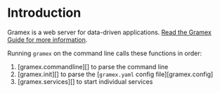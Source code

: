 # Introduction

Gramex is a web server for data-driven applications. [Read the Gramex Guide for more information](https://gramener.com/gramex/guide/).

Running `gramex` on the command line calls these functions in order:

1. [gramex.commandline][] to parse the command line
2. [gramex.init][] to parse the [`gramex.yaml` config file][gramex.config]
3. [gramex.services][] to start individual services
